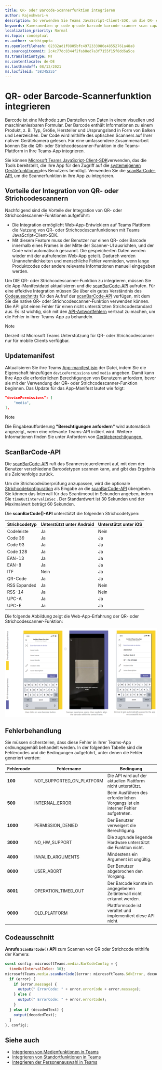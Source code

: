 ```yaml
---
title: QR- oder Barcode-Scannerfunktion integrieren
author: Rajeshwari-v
description: So verwenden Sie Teams JavaScript-Client-SDK, um die QR- oder Strichcodescanner-Funktion zu nutzen
keywords: Kameramedien qr code qrcode barcode barcode scanner scan capabilities native device permissions
localization_priority: Normal
ms.topic: conceptual
ms.author: surbhigupta
ms.openlocfilehash: 02332ad1f0805bfc4972333086e48552761a48a8
ms.sourcegitcommit: 2c4c77dc8344f2fab8ed7a3f7155f15f0dd6a5ce
ms.translationtype: MT
ms.contentlocale: de-DE
ms.lasthandoff: 08/13/2021
ms.locfileid: "58345255"
---
```

# <a name="integrate-qr-or-barcode-scanner-capability"></a>QR- oder Barcode-Scannerfunktion integrieren 

Barcode ist eine Methode zum Darstellen von Daten in einem visuellen und maschinenlesbaren Formular. Der Barcode enthält Informationen zu einem Produkt, z. B. Typ, Größe, Hersteller und Ursprungsland in Form von Balken und Leerzeichen. Der Code wird mithilfe des optischen Scanners auf Ihrer nativen Gerätekamera gelesen. Für eine umfassendere Zusammenarbeit können Sie die QR- oder Strichcodescanner-Funktion in die Teams-Plattform in Ihre Teams-App integrieren.   

Sie können [Microsoft Teams JavaScript-Client-SDK](/javascript/api/overview/msteams-client?view=msteams-client-js-latest&preserve-view=true)verwenden, das die Tools bereitstellt, die Ihre App für den Zugriff auf die [systemeigenen Gerätefunktionen](native-device-permissions.md)des Benutzers benötigt. Verwenden Sie die [scanBarCode-API,](/javascript/api/@microsoft/teams-js/microsoftteams.media?view=msteams-client-js-latest&preserve-view=true#scanBarCode__error__SdkError__decodedText__string_____void__BarCodeConfig_) um die Scannerfunktion in Ihre App zu integrieren. 

## <a name="advantage-of-integrating-qr-or-barcode-scanner-capability"></a>Vorteile der Integration von QR- oder Strichcodescannern

Nachfolgend sind die Vorteile der Integration von QR- oder Strichcodescanner-Funktionen aufgeführt: 

* Die Integration ermöglicht Web-App-Entwicklern auf Teams Plattform die Nutzung von QR- oder Strichcodescanfunktionen mit Teams JavaScript-Client-SDK.
* Mit diesem Feature muss der Benutzer nur einen QR- oder Barcode innerhalb eines Frames in der Mitte der Scanner-UI ausrichten, und der Code wird automatisch gescannt. Die gespeicherten Daten werden wieder mit der aufrufenden Web-App geteilt. Dadurch werden Unannehmlichkeiten und menschliche Fehler vermieden, wenn lange Produktcodes oder andere relevante Informationen manuell eingegeben werden.

Um DIE QR- oder Strichcodescanner-Funktion zu integrieren, müssen Sie die App-Manifestdatei aktualisieren und die [scanBarCode-API](/javascript/api/@microsoft/teams-js/microsoftteams.media?view=msteams-client-js-latest&preserve-view=true#scanBarCode__error__SdkError__decodedText__string_____void__BarCodeConfig_) aufrufen. Für eine effektive Integration müssen Sie über ein gutes Verständnis des [Codeausschnitts](#code-snippet) für den Aufruf der [scanBarCode-API](/javascript/api/@microsoft/teams-js/microsoftteams.media?view=msteams-client-js-latest&preserve-view=true#scanBarCode__error__SdkError__decodedText__string_____void__BarCodeConfig_) verfügen, mit dem Sie die native QR- oder Strichcodescanner-Funktion verwenden können. Die API gibt einen Fehler für einen nicht unterstützten Strichcodestandard aus.
Es ist wichtig, sich mit den [API-Antwortfehlern](#error-handling) vertraut zu machen, um die Fehler in Ihrer Teams-App zu behandeln.

> [!NOTE] 
> Derzeit ist Microsoft Teams Unterstützung für QR- oder Strichcodescanner nur für mobile Clients verfügbar.

## <a name="update-manifest"></a>Updatemanifest

Aktualisieren Sie ihre Teams [App-manifest.jsin](../../resources/schema/manifest-schema.md#devicepermissions) der Datei, indem Sie die Eigenschaft hinzufügen `devicePermissions` und `media` angeben. Damit kann Ihre App die erforderlichen Berechtigungen von Benutzern anfordern, bevor sie mit der Verwendung der QR- oder Strichcodescanner-Funktion beginnen. Das Update für das App-Manifest lautet wie folgt:

``` json
"devicePermissions": [
    "media",
],
```

> [!NOTE]
> Die Eingabeaufforderung **"Berechtigungen anfordern"** wird automatisch angezeigt, wenn eine relevante Teams-API initiiert wird. Weitere Informationen finden Sie unter Anfordern von [Geräteberechtigungen.](native-device-permissions.md)

## <a name="scanbarcode-api"></a>ScanBarCode-API

Die [scanBarCode-API](/javascript/api/@microsoft/teams-js/microsoftteams.media?view=msteams-client-js-latest&preserve-view=true#scanBarCode__error__SdkError__decodedText__string_____void__BarCodeConfig_) ruft das Scannersteuerelement auf, mit dem der Benutzer verschiedene Barcodetypen scannen kann, und gibt das Ergebnis als Zeichenfolge zurück.

Um die Strichcodeüberprüfung anzupassen, wird die optionale [Strichcodekonfiguration](/javascript/api/@microsoft/teams-js/microsoftteams.media.barcodeconfig?view=msteams-client-js-latest&preserve-view=true) als Eingabe an die [scanBarCode-API](/javascript/api/@microsoft/teams-js/microsoftteams.media?view=msteams-client-js-latest&preserve-view=true#scanBarCode__error__SdkError__decodedText__string_____void__BarCodeConfig_) übergeben. Sie können das Intervall für das Scantimeout in Sekunden angeben, indem Sie `timeOutIntervalInSec` . Der Standardwert ist 30 Sekunden und der Maximalwert beträgt 60 Sekunden.

Die **scanBarCode()-API** unterstützt die folgenden Strichcodetypen:

| Strichcodetyp | Unterstützt unter Android | Unterstützt unter iOS |
| ---------- | ---------- | ------------ |
| Codeleiste | Ja | Nein |
| Code 39 | Ja | Ja | 
| Code 93 | Ja | Ja |
| Code 128 | Ja | Ja |
| EAN-13 | Ja | Ja |
| EAN-8 | Ja | Ja |
| ITF | Nein | Ja |
| QR-Code | Ja | Ja |
| RSS Expanded | Ja | Nein |
| RSS-14 | Ja | Nein |
| UPC-A | Ja | Ja |
| UPC-E | Ja | Ja |

Die folgende Abbildung zeigt die Web-App-Erfahrung der QR- oder Strichcodescanner-Funktion:

![Web-App-Erfahrung für qr- oder Strichcodescanner-Funktion](../../assets/images/tabs/qr-barcode-scanner-capability.png)

## <a name="error-handling"></a>Fehlerbehandlung

Sie müssen sicherstellen, dass diese Fehler in Ihrer Teams-App ordnungsgemäß behandelt werden. In der folgenden Tabelle sind die Fehlercodes und die Bedingungen aufgeführt, unter denen die Fehler generiert werden: 

|Fehlercode |  Fehlername     | Bedingung|
| --------- | --------------- | -------- |
| **100** | NOT_SUPPORTED_ON_PLATFORM | Die API wird auf der aktuellen Plattform nicht unterstützt.|
| **500** | INTERNAL_ERROR | Beim Ausführen des erforderlichen Vorgangs ist ein interner Fehler aufgetreten.|
| **1000** | PERMISSION_DENIED |Der Benutzer verweigert die Berechtigung.|
| **3000** | NO_HW_SUPPORT | Die zugrunde liegende Hardware unterstützt die Funktion nicht.|
| **4000** | INVALID_ARGUMENTS | Mindestens ein Argument ist ungültig.|
| **8000** | USER_ABORT |Der Benutzer abgebrochen den Vorgang.|
| **8001** | OPERATION_TIMED_OUT | Der Barcode konnte im angegebenen Zeitintervall nicht erkannt werden.|
| **9000** | OLD_PLATFORM | Plattformcode ist veraltet und implementiert diese API nicht.|

## <a name="code-snippet"></a>Codeausschnitt

**Anrufe `ScanBarCode()` API** zum Scannen von QR oder Strichcode mithilfe der Kamera:

```javascript
const config: microsoftTeams.media.BarCodeConfig = {
  timeOutIntervalInSec: 30};
microsoftTeams.media.scanBarCode((error: microsoftTeams.SdkError, decodedText: string) => {
  if (error) {
    if (error.message) {
      output(" ErrorCode: " + error.errorCode + error.message);
    } else {
      output(" ErrorCode: " + error.errorCode);
    }
  } else if (decodedText) {
    output(decodedText);
  }
}, config);
```

## <a name="see-also"></a>Siehe auch

* [Integrieren von Medienfunktionen in Teams](mobile-camera-image-permissions.md)
* [Integrieren von Standortfunktionen in Teams](location-capability.md)
* [Integrieren der Personenauswahl in Teams](people-picker-capability.md)

